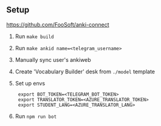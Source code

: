 ## Setup

https://github.com/FooSoft/anki-connect  

1. Run `make build`
2. Run `make ankid name=<telegram_username>`
3. Manually sync user's ankiweb
4. Create 'Vocabulary Builder' desk from `./model` template
4. Set up envs

        export BOT_TOKEN=<TELEGRAM_BOT_TOKEN>
        export TRANSLATOR_TOKEN=<AZURE_TRANSLATOR_TOKEN>
        export STUDENT_LANG=<AZURE_TRANSLATOR_LANG>
     
5. Run `npm run bot`